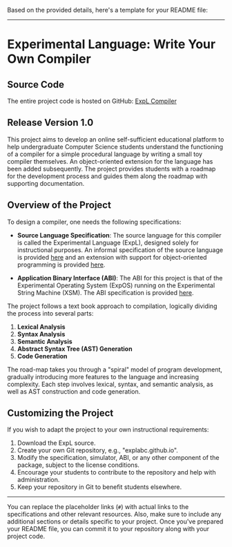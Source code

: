 Based on the provided details, here's a template for your README file:

---

# Experimental Language: Write Your Own Compiler

## Source Code

The entire project code is hosted on GitHub: [ExpL Compiler](https://github.com/silcnitc)

## Release Version 1.0

This project aims to develop an online self-sufficient educational platform to help undergraduate Computer Science students understand the functioning of a compiler for a simple procedural language by writing a small toy compiler themselves. An object-oriented extension for the language has been added subsequently. The project provides students with a roadmap for the development process and guides them along the roadmap with supporting documentation.

## Overview of the Project

To design a compiler, one needs the following specifications:

- **Source Language Specification**: The source language for this compiler is called the Experimental Language (ExpL), designed solely for instructional purposes. An informal specification of the source language is provided [here](https://silcnitc.github.io/expl-docs/expl/) and an extension with support for object-oriented programming is provided [here](#).
  
- **Application Binary Interface (ABI)**: The ABI for this project is that of the Experimental Operating System (ExpOS) running on the Experimental String Machine (XSM). The ABI specification is provided [here](https://silcnitc.github.io/expl-docs/abi/).

The project follows a text book approach to compilation, logically dividing the process into several parts:

1. **Lexical Analysis**
2. **Syntax Analysis**
3. **Semantic Analysis**
4. **Abstract Syntax Tree (AST) Generation**
5. **Code Generation**

The road-map takes you through a "spiral" model of program development, gradually introducing more features to the language and increasing complexity. Each step involves lexical, syntax, and semantic analysis, as well as AST construction and code generation.

## Customizing the Project

If you wish to adapt the project to your own instructional requirements:

1. Download the ExpL source.
2. Create your own Git repository, e.g., "explabc.github.io".
3. Modify the specification, simulator, ABI, or any other component of the package, subject to the license conditions.
4. Encourage your students to contribute to the repository and help with administration.
5. Keep your repository in Git to benefit students elsewhere.

---

You can replace the placeholder links (`#`) with actual links to the specifications and other relevant resources. Also, make sure to include any additional sections or details specific to your project. Once you've prepared your README file, you can commit it to your repository along with your project code.
